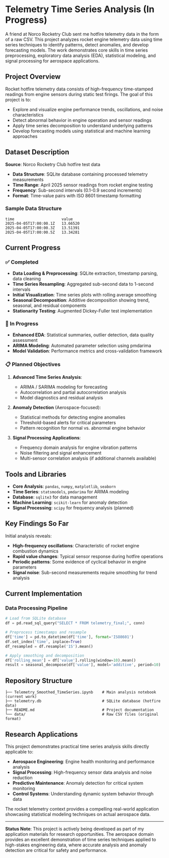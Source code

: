 # Telemetry Time Series Analysis (In Progress)

A friend at Norco Rocketry Club sent me hotfire telemetry data in the form of a raw CSV. This project analyzes rocket engine telemetry data using time series techniques to identify patterns, detect anomalies, and develop forecasting models. The work demonstrates core skills in time series preprocessing, exploratory data analysis (EDA), statistical modeling, and signal processing for aerospace applications.

## Project Overview

Rocket hotfire telemetry data consists of high-frequency time-stamped readings from engine sensors during static test firings. The goal of this project is to:
- Explore and visualize engine performance trends, oscillations, and noise characteristics
- Detect abnormal behavior in engine operation and sensor readings  
- Apply time series decomposition to understand underlying patterns
- Develop forecasting models using statistical and machine learning approaches

## Dataset Description

**Source**: Norco Rocketry Club hotfire test data
- **Data Structure**: SQLite database containing processed telemetry measurements
- **Time Range**: April 2025 sensor readings from rocket engine testing
- **Frequency**: Sub-second intervals (0.1-0.9 second increments)
- **Format**: Time-value pairs with ISO 8601 timestamp formatting

### Sample Data Structure
```
time                     value
2025-04-05T17:00:00.1Z   13.66520
2025-04-05T17:00:00.3Z   13.51391
2025-04-05T17:00:00.5Z   13.34281
```

## Current Progress

### ✅ Completed
- **Data Loading & Preprocessing**: SQLite extraction, timestamp parsing, data cleaning
- **Time Series Resampling**: Aggregated sub-second data to 1-second intervals
- **Initial Visualization**: Time series plots with rolling average smoothing
- **Seasonal Decomposition**: Additive decomposition showing trend, seasonal, and residual components
- **Stationarity Testing**: Augmented Dickey-Fuller test implementation

### 🔄 In Progress  
- **Enhanced EDA**: Statistical summaries, outlier detection, data quality assessment
- **ARIMA Modeling**: Automated parameter selection using pmdarima
- **Model Validation**: Performance metrics and cross-validation framework

### 📋 Planned Objectives
1. **Advanced Time Series Analysis**:
   - ARIMA / SARIMA modeling for forecasting
   - Autocorrelation and partial autocorrelation analysis
   - Model diagnostics and residual analysis

2. **Anomaly Detection** (Aerospace-focused):
   - Statistical methods for detecting engine anomalies
   - Threshold-based alerts for critical parameters
   - Pattern recognition for normal vs. abnormal engine behavior

3. **Signal Processing Applications**:
   - Frequency domain analysis for engine vibration patterns
   - Noise filtering and signal enhancement
   - Multi-sensor correlation analysis (if additional channels available)

## Tools and Libraries

- **Core Analysis**: `pandas`, `numpy`, `matplotlib`, `seaborn`
- **Time Series**: `statsmodels`, `pmdarima` for ARIMA modeling  
- **Database**: `sqlite3` for data management
- **Machine Learning**: `scikit-learn` for anomaly detection
- **Signal Processing**: `scipy` for frequency analysis (planned)

## Key Findings So Far

Initial analysis reveals:
- **High-frequency oscillations**: Characteristic of rocket engine combustion dynamics
- **Rapid value changes**: Typical sensor response during hotfire operations  
- **Periodic patterns**: Some evidence of cyclical behavior in engine parameters
- **Signal noise**: Sub-second measurements require smoothing for trend analysis

## Current Implementation

### Data Processing Pipeline
```python
# Load from SQLite database
df = pd.read_sql_query("SELECT * FROM telemetry_final;", conn)

# Preprocess timestamps and resample
df['time'] = pd.to_datetime(df['time'], format='ISO8601')
df.set_index('time', inplace=True)
df_resampled = df.resample('1S').mean()

# Apply smoothing and decomposition
df['rolling_mean'] = df['value'].rolling(window=10).mean()
result = seasonal_decompose(df['value'], model='additive', period=10)
```

## Repository Structure

```
├── Telemetry_Smoothed_TimeSeries.ipynb    # Main analysis notebook (current work)
├── telemetry.db                           # SQLite database (hotfire data)
├── README.md                              # Project documentation
└── data/                                  # Raw CSV files (original format)
```

## Research Applications

This project demonstrates practical time series analysis skills directly applicable to:
- **Aerospace Engineering**: Engine health monitoring and performance analysis
- **Signal Processing**: High-frequency sensor data analysis and noise reduction  
- **Predictive Maintenance**: Anomaly detection for critical system monitoring
- **Control Systems**: Understanding dynamic system behavior through data

The rocket telemetry context provides a compelling real-world application showcasing statistical modeling techniques on actual aerospace data.

---

**Status Note**: This project is actively being developed as part of my application materials for research opportunities. The aerospace domain provides an excellent demonstration of time series techniques applied to high-stakes engineering data, where accurate analysis and anomaly detection are critical for safety and performance.
